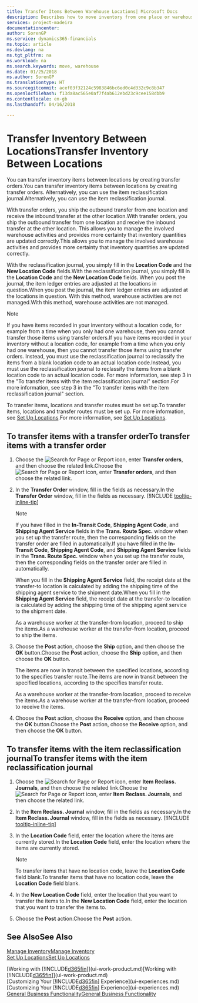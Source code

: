 ```yaml
---
title: Transfer Items Between Warehouse Locations| Microsoft Docs
description: Describes how to move inventory from one place or warehouse to another, either with the reclassification journal or with transfer orders.
services: project-madeira
documentationcenter: 
author: SorenGP
ms.service: dynamics365-financials
ms.topic: article
ms.devlang: na
ms.tgt_pltfrm: na
ms.workload: na
ms.search.keywords: move, warehouse
ms.date: 01/25/2018
ms.author: SorenGP
ms.translationtype: HT
ms.sourcegitcommit: acef03f32124c5983846bc6ed0c4d332c9c8b347
ms.openlocfilehash: f13da8ac565e0af7f4ab612ebd23c9cee158dbb9
ms.contentlocale: en-gb
ms.lasthandoff: 04/16/2018

---
```

# <a name="transfer-inventory-between-locations"></a><span data-ttu-id="1f171-103">Transfer Inventory Between Locations</span><span class="sxs-lookup"><span data-stu-id="1f171-103">Transfer Inventory Between Locations</span></span>
<span data-ttu-id="1f171-104">You can transfer inventory items between locations by creating transfer orders.</span><span class="sxs-lookup"><span data-stu-id="1f171-104">You can transfer inventory items between locations by creating transfer orders.</span></span> <span data-ttu-id="1f171-105">Alternatively, you can use the item reclassification journal.</span><span class="sxs-lookup"><span data-stu-id="1f171-105">Alternatively, you can use the item reclassification journal.</span></span>

<span data-ttu-id="1f171-106">With transfer orders, you ship the outbound transfer from one location and receive the inbound transfer at the other location.</span><span class="sxs-lookup"><span data-stu-id="1f171-106">With transfer orders, you ship the outbound transfer from one location and receive the inbound transfer at the other location.</span></span> <span data-ttu-id="1f171-107">This allows you to manage the involved warehouse activities and provides more certainty that inventory quantities are updated correctly.</span><span class="sxs-lookup"><span data-stu-id="1f171-107">This allows you to manage the involved warehouse activities and provides more certainty that inventory quantities are updated correctly.</span></span>

<span data-ttu-id="1f171-108">With the reclassification journal, you simply fill in the **Location Code** and the **New Location Code** fields.</span><span class="sxs-lookup"><span data-stu-id="1f171-108">With the reclassification journal, you simply fill in the **Location Code** and the **New Location Code** fields.</span></span> <span data-ttu-id="1f171-109">When you post the journal, the item ledger entries are adjusted at the locations in question.</span><span class="sxs-lookup"><span data-stu-id="1f171-109">When you post the journal, the item ledger entries are adjusted at the locations in question.</span></span> <span data-ttu-id="1f171-110">With this method, warehouse activities are not managed.</span><span class="sxs-lookup"><span data-stu-id="1f171-110">With this method, warehouse activities are not managed.</span></span>

> [!NOTE]  
>   <span data-ttu-id="1f171-111">If you have items recorded in your inventory without a location code, for example from a time when you only had one warehouse, then you cannot transfer those items using transfer orders.</span><span class="sxs-lookup"><span data-stu-id="1f171-111">If you have items recorded in your inventory without a location code, for example from a time when you only had one warehouse, then you cannot transfer those items using transfer orders.</span></span> <span data-ttu-id="1f171-112">Instead, you must use the reclassification journal to reclassify the items from a blank location code to an actual location code.</span><span class="sxs-lookup"><span data-stu-id="1f171-112">Instead, you must use the reclassification journal to reclassify the items from a blank location code to an actual location code.</span></span>  <span data-ttu-id="1f171-113">For more information, see step 3 in the "To transfer items with the item reclassification journal" section.</span><span class="sxs-lookup"><span data-stu-id="1f171-113">For more information, see step 3 in the "To transfer items with the item reclassification journal" section.</span></span>

<span data-ttu-id="1f171-114">To transfer items, locations and transfer routes must be set up.</span><span class="sxs-lookup"><span data-stu-id="1f171-114">To transfer items, locations and transfer routes must be set up.</span></span> <span data-ttu-id="1f171-115">For more information, see [Set Up Locations](inventory-how-setup-locations.md).</span><span class="sxs-lookup"><span data-stu-id="1f171-115">For more information, see [Set Up Locations](inventory-how-setup-locations.md).</span></span>

## <a name="to-transfer-items-with-a-transfer-order"></a><span data-ttu-id="1f171-116">To transfer items with a transfer order</span><span class="sxs-lookup"><span data-stu-id="1f171-116">To transfer items with a transfer order</span></span>
1. <span data-ttu-id="1f171-117">Choose the ![Search for Page or Report](media/ui-search/search_small.png "Search for Page or Report icon") icon, enter **Transfer orders**, and then choose the related link.</span><span class="sxs-lookup"><span data-stu-id="1f171-117">Choose the ![Search for Page or Report](media/ui-search/search_small.png "Search for Page or Report icon") icon, enter **Transfer orders**, and then choose the related link.</span></span>
2. <span data-ttu-id="1f171-118">In the **Transfer Order** window, fill in the fields as necessary.</span><span class="sxs-lookup"><span data-stu-id="1f171-118">In the **Transfer Order** window, fill in the fields as necessary.</span></span> [!INCLUDE [tooltip-inline-tip](includes/tooltip-inline-tip_md.md)]

    > [!NOTE]  
   >   <span data-ttu-id="1f171-119">If you have filled in the **In-Transit Code**, **Shipping Agent Code**, and **Shipping Agent Service** fields in the **Trans. Route Spec.** window when you set up the transfer route, then the corresponding fields on the transfer order are filled in automatically.</span><span class="sxs-lookup"><span data-stu-id="1f171-119">If you have filled in the **In-Transit Code**, **Shipping Agent Code**, and **Shipping Agent Service** fields in the **Trans. Route Spec.** window when you set up the transfer route, then the corresponding fields on the transfer order are filled in automatically.</span></span>

    <span data-ttu-id="1f171-120">When you fill in the **Shipping Agent Service** field, the receipt date at the transfer-to location is calculated by adding the shipping time of the shipping agent service to the shipment date.</span><span class="sxs-lookup"><span data-stu-id="1f171-120">When you fill in the **Shipping Agent Service** field, the receipt date at the transfer-to location is calculated by adding the shipping time of the shipping agent service to the shipment date.</span></span>

    <span data-ttu-id="1f171-121">As a warehouse worker at the transfer-from location, proceed to ship the items.</span><span class="sxs-lookup"><span data-stu-id="1f171-121">As a warehouse worker at the transfer-from location, proceed to ship the items.</span></span>
3. <span data-ttu-id="1f171-122">Choose the **Post** action, choose the **Ship** option, and then choose the **OK** button.</span><span class="sxs-lookup"><span data-stu-id="1f171-122">Choose the **Post** action, choose the **Ship** option, and then choose the **OK** button.</span></span>

    <span data-ttu-id="1f171-123">The items are now in transit between the specified locations, according to the specifies transfer route.</span><span class="sxs-lookup"><span data-stu-id="1f171-123">The items are now in transit between the specified locations, according to the specifies transfer route.</span></span>

    <span data-ttu-id="1f171-124">As a warehouse worker at the transfer-from location, proceed to receive the items.</span><span class="sxs-lookup"><span data-stu-id="1f171-124">As a warehouse worker at the transfer-from location, proceed to receive the items.</span></span>
4. <span data-ttu-id="1f171-125">Choose the **Post** action, choose the **Receive** option, and then choose the **OK** button.</span><span class="sxs-lookup"><span data-stu-id="1f171-125">Choose the **Post** action, choose the **Receive** option, and then choose the **OK** button.</span></span>

## <a name="to-transfer-items-with-the-item-reclassification-journal"></a><span data-ttu-id="1f171-126">To transfer items with the item reclassification journal</span><span class="sxs-lookup"><span data-stu-id="1f171-126">To transfer items with the item reclassification journal</span></span>
1. <span data-ttu-id="1f171-127">Choose the ![Search for Page or Report](media/ui-search/search_small.png "Search for Page or Report icon") icon, enter **Item Reclass. Journals**, and then choose the related link.</span><span class="sxs-lookup"><span data-stu-id="1f171-127">Choose the ![Search for Page or Report](media/ui-search/search_small.png "Search for Page or Report icon") icon, enter **Item Reclass. Journals**, and then choose the related link.</span></span>
2. <span data-ttu-id="1f171-128">In the **Item Reclass. Journal** window, fill in the fields as necessary.</span><span class="sxs-lookup"><span data-stu-id="1f171-128">In the **Item Reclass. Journal** window, fill in the fields as necessary.</span></span> [!INCLUDE [tooltip-inline-tip](includes/tooltip-inline-tip_md.md)]
3. <span data-ttu-id="1f171-129">In the **Location Code** field, enter the location where the items are currently stored.</span><span class="sxs-lookup"><span data-stu-id="1f171-129">In the **Location Code** field, enter the location where the items are currently stored.</span></span>

    > [!NOTE]  
   >   <span data-ttu-id="1f171-130">To transfer items that have no location code, leave the **Location Code** field blank.</span><span class="sxs-lookup"><span data-stu-id="1f171-130">To transfer items that have no location code, leave the **Location Code** field blank.</span></span>
4. <span data-ttu-id="1f171-131">In the **New Location Code** field, enter the location that you want to transfer the items to.</span><span class="sxs-lookup"><span data-stu-id="1f171-131">In the **New Location Code** field, enter the location that you want to transfer the items to.</span></span>
5. <span data-ttu-id="1f171-132">Choose the **Post** action.</span><span class="sxs-lookup"><span data-stu-id="1f171-132">Choose the **Post** action.</span></span>

## <a name="see-also"></a><span data-ttu-id="1f171-133">See Also</span><span class="sxs-lookup"><span data-stu-id="1f171-133">See Also</span></span>
[<span data-ttu-id="1f171-134">Manage Inventory</span><span class="sxs-lookup"><span data-stu-id="1f171-134">Manage Inventory</span></span>](inventory-manage-inventory.md)  
[<span data-ttu-id="1f171-135">Set Up Locations</span><span class="sxs-lookup"><span data-stu-id="1f171-135">Set Up Locations</span></span>](inventory-how-setup-locations.md)  

<span data-ttu-id="1f171-136">[Working with [!INCLUDE[d365fin](includes/d365fin_md.md)]](ui-work-product.md)</span><span class="sxs-lookup"><span data-stu-id="1f171-136">[Working with [!INCLUDE[d365fin](includes/d365fin_md.md)]](ui-work-product.md)</span></span>  
<span data-ttu-id="1f171-137">[Customizing Your [!INCLUDE[d365fin](includes/d365fin_md.md)] Experience](ui-experiences.md)</span><span class="sxs-lookup"><span data-stu-id="1f171-137">[Customizing Your [!INCLUDE[d365fin](includes/d365fin_md.md)] Experience](ui-experiences.md)</span></span>  
[<span data-ttu-id="1f171-138">General Business Functionality</span><span class="sxs-lookup"><span data-stu-id="1f171-138">General Business Functionality</span></span>](ui-across-business-areas.md)

